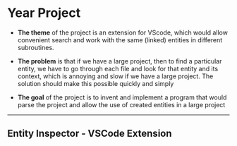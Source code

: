 # Year Project

- **The theme** of the project is an extension for VScode, which would allow convenient search and work with the same (linked) entities in different subroutines.

- **The problem** is that if we have a large project, then to find a particular entity, we have to go through each file and look for that entity and its context, which is annoying and slow if we have a large project.
  The solution should make this possible quickly and simply

- **The goal** of the project is to invent and implement a program that would parse the project and allow the use of created entities in a large project

---

## Entity Inspector - VSCode Extension

